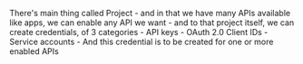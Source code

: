 There's main thing called Project
	-  and in that we have many APIs available like apps, we can enable any API we want
	-  and to that project itself, we can create credentials, of 3 categories
		- API keys
		- OAuth 2.0 Client IDs
		- Service accounts
	- And this credential is to be created for one or more enabled APIs

